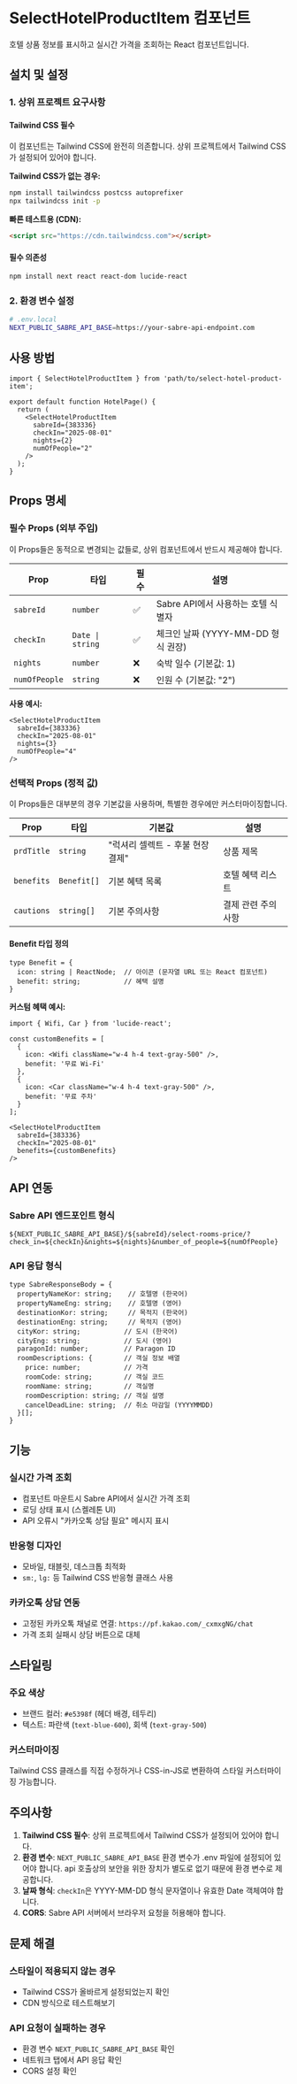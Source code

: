 # SelectHotelProductItem 컴포넌트

호텔 상품 정보를 표시하고 실시간 가격을 조회하는 React 컴포넌트입니다.

## 설치 및 설정

### 1. 상위 프로젝트 요구사항

#### Tailwind CSS 필수
이 컴포넌트는 Tailwind CSS에 완전히 의존합니다. 상위 프로젝트에서 Tailwind CSS가 설정되어 있어야 합니다.

**Tailwind CSS가 없는 경우:**
```bash
npm install tailwindcss postcss autoprefixer
npx tailwindcss init -p
```

**빠른 테스트용 (CDN):**
```html
<script src="https://cdn.tailwindcss.com"></script>
```

#### 필수 의존성
```bash
npm install next react react-dom lucide-react
```

### 2. 환경 변수 설정
```bash
# .env.local
NEXT_PUBLIC_SABRE_API_BASE=https://your-sabre-api-endpoint.com
```

## 사용 방법

```tsx
import { SelectHotelProductItem } from 'path/to/select-hotel-product-item';

export default function HotelPage() {
  return (
    <SelectHotelProductItem
      sabreId={383336}
      checkIn="2025-08-01"
      nights={2}
      numOfPeople="2"
    />
  );
}
```

## Props 명세

### 필수 Props (외부 주입)
이 Props들은 동적으로 변경되는 값들로, 상위 컴포넌트에서 반드시 제공해야 합니다.

| Prop | 타입 | 필수 | 설명 |
|------|------|------|------|
| `sabreId` | `number` | ✅ | Sabre API에서 사용하는 호텔 식별자 |
| `checkIn` | `Date \| string` | ✅ | 체크인 날짜 (YYYY-MM-DD 형식 권장) |
| `nights` | `number` | ❌ | 숙박 일수 (기본값: 1) |
| `numOfPeople` | `string` | ❌ | 인원 수 (기본값: "2") |

**사용 예시:**
```tsx
<SelectHotelProductItem
  sabreId={383336}
  checkIn="2025-08-01"
  nights={3}
  numOfPeople="4"
/>
```

### 선택적 Props (정적 값)
이 Props들은 대부분의 경우 기본값을 사용하며, 특별한 경우에만 커스터마이징합니다.

| Prop | 타입 | 기본값 | 설명 |
|------|------|--------|------|
| `prdTitle` | `string` | "럭셔리 셀렉트 - 후불 현장 결제" | 상품 제목 |
| `benefits` | `Benefit[]` | 기본 혜택 목록 | 호텔 혜택 리스트 |
| `cautions` | `string[]` | 기본 주의사항 | 결제 관련 주의사항 |

#### Benefit 타입 정의
```tsx
type Benefit = {
  icon: string | ReactNode;  // 아이콘 (문자열 URL 또는 React 컴포넌트)
  benefit: string;           // 혜택 설명
}
```

**커스텀 혜택 예시:**
```tsx
import { Wifi, Car } from 'lucide-react';

const customBenefits = [
  {
    icon: <Wifi className="w-4 h-4 text-gray-500" />,
    benefit: '무료 Wi-Fi'
  },
  {
    icon: <Car className="w-4 h-4 text-gray-500" />,
    benefit: '무료 주차'
  }
];

<SelectHotelProductItem
  sabreId={383336}
  checkIn="2025-08-01"
  benefits={customBenefits}
/>
```

## API 연동

### Sabre API 엔드포인트 형식
```
${NEXT_PUBLIC_SABRE_API_BASE}/${sabreId}/select-rooms-price/?check_in=${checkIn}&nights=${nights}&number_of_people=${numOfPeople}
```

### API 응답 형식
```tsx
type SabreResponseBody = {
  propertyNameKor: string;    // 호텔명 (한국어)
  propertyNameEng: string;    // 호텔명 (영어)
  destinationKor: string;     // 목적지 (한국어)
  destinationEng: string;     // 목적지 (영어)
  cityKor: string;           // 도시 (한국어)
  cityEng: string;           // 도시 (영어)
  paragonId: number;         // Paragon ID
  roomDescriptions: {        // 객실 정보 배열
    price: number;           // 가격
    roomCode: string;        // 객실 코드
    roomName: string;        // 객실명
    roomDescription: string; // 객실 설명
    cancelDeadLine: string;  // 취소 마감일 (YYYYMMDD)
  }[];
}
```

## 기능

### 실시간 가격 조회
- 컴포넌트 마운트시 Sabre API에서 실시간 가격 조회
- 로딩 상태 표시 (스켈레톤 UI)
- API 오류시 "카카오톡 상담 필요" 메시지 표시

### 반응형 디자인
- 모바일, 태블릿, 데스크톱 최적화
- `sm:`, `lg:` 등 Tailwind CSS 반응형 클래스 사용

### 카카오톡 상담 연동
- 고정된 카카오톡 채널로 연결: `https://pf.kakao.com/_cxmxgNG/chat`
- 가격 조회 실패시 상담 버튼으로 대체

## 스타일링

### 주요 색상
- 브랜드 컬러: `#e5398f` (헤더 배경, 테두리)
- 텍스트: 파란색 (`text-blue-600`), 회색 (`text-gray-500`)

### 커스터마이징
Tailwind CSS 클래스를 직접 수정하거나 CSS-in-JS로 변환하여 스타일 커스터마이징 가능합니다.

## 주의사항

1. **Tailwind CSS 필수**: 상위 프로젝트에서 Tailwind CSS가 설정되어 있어야 합니다.
2. **환경 변수**: `NEXT_PUBLIC_SABRE_API_BASE` 환경 변수가 .env 파일에 설정되어 있어야 합니다. api 호출상의 보안을 위한 장치가 별도로 없기 때문에 환경 변수로 제공합니다.
3. **날짜 형식**: `checkIn`은 YYYY-MM-DD 형식 문자열이나 유효한 Date 객체여야 합니다.
4. **CORS**: Sabre API 서버에서 브라우저 요청을 허용해야 합니다.

## 문제 해결

### 스타일이 적용되지 않는 경우
- Tailwind CSS가 올바르게 설정되었는지 확인
- CDN 방식으로 테스트해보기

### API 요청이 실패하는 경우
- 환경 변수 `NEXT_PUBLIC_SABRE_API_BASE` 확인
- 네트워크 탭에서 API 응답 확인
- CORS 설정 확인